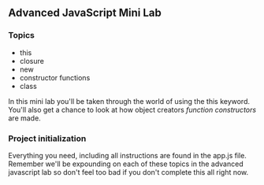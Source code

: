 ## Advanced JavaScript Mini Lab

### Topics
  * this
  * closure
  * new 
  * constructor functions
  * class 

In this mini lab you'll be taken through the world of using the this keyword. You'll also get a chance to look at how object creators *function constructors* are made. 

### Project initialization

Everything you need, including all instructions are found in the app.js file. Remember we'll be expounding on each of these topics in the advanced javascript lab so don't feel too bad if you don't complete this all right now. 